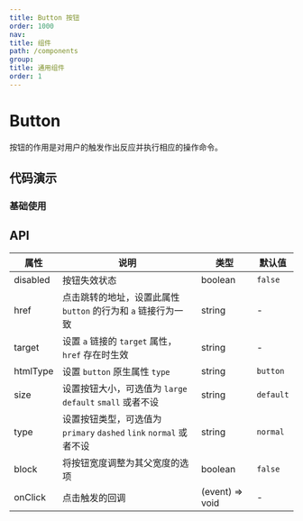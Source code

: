 ```yaml
---
title: Button 按钮
order: 1000
nav:
title: 组件
path: /components
group:
title: 通用组件
order: 1
---
```


# Button

按钮的作用是对用户的触发作出反应并执行相应的操作命令。

## 代码演示

### 基础使用

[comment]: <> (<code src="./demo/base.tsx"></code>)

## API

| 属性     | 说明                                                               | 类型            | 默认值    |
| -------- | ------------------------------------------------------------------ | --------------- | --------- |
| disabled | 按钮失效状态                                                       | boolean         | `false`   |
| href     | 点击跳转的地址，设置此属性 `button` 的行为和 `a` 链接行为一致      | string          | -         |
| target   | 设置 `a` 链接的 `target` 属性，`href` 存在时生效                   | string          | -         |
| htmlType | 设置 `button` 原生属性 `type`                                      | string          | `button`  |
| size     | 设置按钮大小，可选值为 `large` `default` `small` 或者不设          | string          | `default` |
| type     | 设置按钮类型，可选值为 `primary` `dashed` `link` `normal` 或者不设 | string          | `normal`  |
| block    | 将按钮宽度调整为其父宽度的选项                                     | boolean         | `false`   |
| onClick  | 点击触发的回调                                                     | (event) => void | -         |
